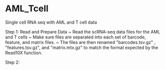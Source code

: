 # AML_Tcell
Single cell RNA seq with AML and T cell data 

Step 1: Read and Prepare Data
		~ Read the scRNA-seq data files for the AML and T cells
	 	~ Make sure files are separated into each set of barcode, feature, and matrix files. 
	 	~ The files are then renamed "barcodes.tsv.gz" , "features.tsv.gz", and "matrix.mtx.gz" to match the format expected by the Read10X function.

Step 2: 

